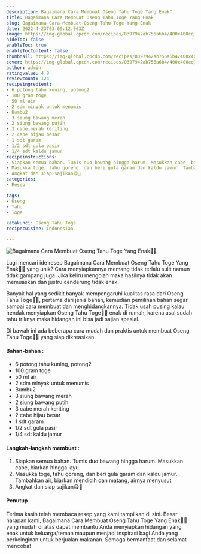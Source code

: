 ```yaml
---
description: Bagaimana Cara Membuat Oseng Tahu Toge Yang Enak"
title: Bagaimana Cara Membuat Oseng Tahu Toge Yang Enak
slug: Bagaimana-Cara-Membuat-Oseng-Tahu-Toge-Yang-Enak
date: 2022-4-23T03:09:12.063Z
image: https://img-global.cpcdn.com/recipes/0397942ab756a6b4/400x400cq70/photo.jpg
hideToc: false
enableToc: true
enableTocContent: false
thumbnail: https://img-global.cpcdn.com/recipes/0397942ab756a6b4/400x400cq70/photo.jpg
cover: https://img-global.cpcdn.com/recipes/0397942ab756a6b4/400x400cq70/photo.jpg
author: admin
ratingvalue: 4.8
reviewcount: 124
recipeingredient:
- 6 potong tahu kuning, potong2
- 100 gram toge
- 50 ml air
- 2 sdm minyak untuk menumis
- Bumbu2
- 3 siung bawang merah
- 2 siung bawang putih
- 3 cabe merah keriting
- 2 cabe hijau besar
- 1 sdt garam
- 1/2 sdt gula pasir
- 1/4 sdt kaldu jamur
recipeinstructions:
- Siapkan semua bahan. Tumis duo bawang hingga harum. Masukkan cabe, biarkan hingga layu
- Masukka toge, tahu goreng, dan beri gula garam dan kaldu jamur. Tambahkan air, biarkan mendidih dan matang, airnya menyusut
- Angkat dan siap sajikan😋🙏
categories:
- Resep

tags:
- Oseng
- Tahu
- Toge

katakunci: Oseng Tahu Toge
recipecuisine: Indonesian

---
```


![Bagaimana Cara Membuat Oseng Tahu Toge Yang Enak👩‍🍳](https://img-global.cpcdn.com/recipes/0397942ab756a6b4/400x400cq70/photo.jpg)

Lagi mencari ide resep Bagaimana Cara Membuat Oseng Tahu Toge Yang Enak👩‍🍳 yang unik? Cara menyiapkannya memang tidak terlalu sulit namun tidak gampang juga. Jika keliru mengolah maka hasilnya tidak akan memuaskan dan justru cenderung tidak enak.

Banyak hal yang sedikit banyak mempengaruhi kualitas rasa dari Oseng Tahu Toge👩‍🍳, pertama dari jenis bahan, kemudian pemilihan bahan segar sampai cara membuat dan menghidangkannya. Tidak usah pusing kalau hendak menyiapkan Oseng Tahu Toge👩‍🍳 enak di rumah, karena asal sudah tahu triknya maka hidangan ini bisa jadi sajian spesial.

Di bawah ini ada beberapa cara mudah dan praktis untuk membuat Oseng Tahu Toge👩‍🍳 yang siap dikreasikan.

<!--inarticleads1-->

#### Bahan-bahan :

- 6 potong tahu kuning, potong2
- 100 gram toge
- 50 ml air
- 2 sdm minyak untuk menumis
- Bumbu2
- 3 siung bawang merah
- 2 siung bawang putih
- 3 cabe merah keriting
- 2 cabe hijau besar
- 1 sdt garam
- 1/2 sdt gula pasir
- 1/4 sdt kaldu jamur

<!--inarticleads2-->

#### Langkah-langkah membuat :

1. Siapkan semua bahan. Tumis duo bawang hingga harum. Masukkan cabe, biarkan hingga layu
1. Masukka toge, tahu goreng, dan beri gula garam dan kaldu jamur. Tambahkan air, biarkan mendidih dan matang, airnya menyusut
1. Angkat dan siap sajikan😋🙏

#### Penutup

Terima kasih telah membaca resep yang kami tampilkan di sini. Besar harapan kami, Bagaimana Cara Membuat Oseng Tahu Toge Yang Enak👩‍🍳 yang mudah di atas dapat membantu Anda menyiapkan hidangan yang enak untuk keluarga/teman maupun menjadi inspirasi bagi Anda yang berkeinginan untuk berjualan makanan. Semoga bermanfaat dan selamat mencoba!